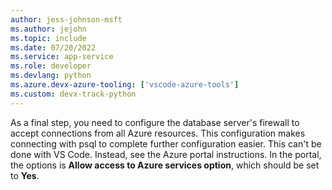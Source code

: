 ```yaml
---
author: jess-johnson-msft
ms.author: jejohn
ms.topic: include
ms.date: 07/20/2022
ms.service: app-service
ms.role: developer
ms.devlang: python
ms.azure.devx-azure-tooling: ['vscode-azure-tools']
ms.custom: devx-track-python
---
```


As a final step, you need to configure the database server's firewall to accept connections from all Azure resources. This configuration makes connecting with psql to complete further configuration easier. This can't be done with VS Code. Instead, see the Azure portal instructions.  In the portal, the options is **Allow access to Azure services option**, which should be set to **Yes**.
